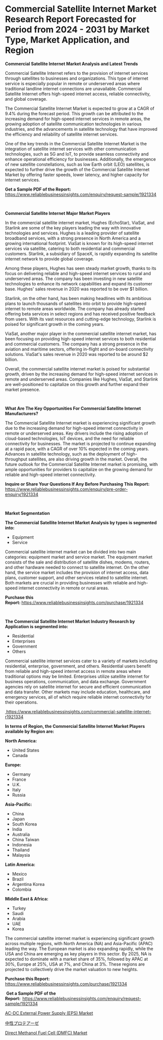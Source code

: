 <p><h1>Commercial Satellite Internet Market Research Report Forecasted for Period from 2024 -  2031 by Market Type, Market Application, and Region</h1></p><p><strong>Commercial Satellite Internet Market Analysis and Latest Trends</strong></p>
<p><p>Commercial Satellite Internet refers to the provision of internet services through satellites to businesses and organizations. This type of internet service is especially popular in remote or underserved areas where traditional landline internet connections are unavailable. Commercial Satellite Internet offers high-speed internet access, reliable connectivity, and global coverage.</p><p>The Commercial Satellite Internet Market is expected to grow at a CAGR of 9.4% during the forecast period. This growth can be attributed to the increasing demand for high-speed internet services in remote areas, the growing adoption of satellite communication technologies in various industries, and the advancements in satellite technology that have improved the efficiency and reliability of satellite internet services.</p><p>One of the key trends in the Commercial Satellite Internet Market is the integration of satellite internet services with other communication technologies, such as 5G and IoT, to provide seamless connectivity and enhance operational efficiency for businesses. Additionally, the emergence of new satellite constellations, such as low Earth orbit (LEO) satellites, is expected to further drive the growth of the Commercial Satellite Internet Market by offering faster speeds, lower latency, and higher capacity for internet services.</p></p>
<p><strong>Get a Sample PDF of the Report:&nbsp;</strong> <a href="https://www.reliablebusinessinsights.com/enquiry/request-sample/1921334">https://www.reliablebusinessinsights.com/enquiry/request-sample/1921334</a></p>
<p>&nbsp;</p>
<p><strong>Commercial Satellite Internet Major Market Players</strong></p>
<p><p>In the commercial satellite internet market, Hughes (EchoStar), ViaSat, and Starlink are some of the key players leading the way with innovative technologies and services. Hughes is a leading provider of satellite broadband services, with a strong presence in North America and a growing international footprint. ViaSat is known for its high-speed internet services via satellite, catering to both residential and commercial customers. Starlink, a subsidiary of SpaceX, is rapidly expanding its satellite internet network to provide global coverage.</p><p>Among these players, Hughes has seen steady market growth, thanks to its focus on delivering reliable and high-speed internet services to rural and underserved areas. The company has been investing in new satellite technologies to enhance its network capabilities and expand its customer base. Hughes' sales revenue in 2020 was reported to be over $1 billion.</p><p>Starlink, on the other hand, has been making headlines with its ambitious plans to launch thousands of satellites into orbit to provide high-speed internet to remote areas worldwide. The company has already started offering beta services in select regions and has received positive feedback from users. With its vast resources and cutting-edge technology, Starlink is poised for significant growth in the coming years.</p><p>ViaSat, another major player in the commercial satellite internet market, has been focusing on providing high-speed internet services to both residential and commercial customers. The company has a strong presence in the aviation and maritime sectors, offering in-flight and on-board connectivity solutions. ViaSat's sales revenue in 2020 was reported to be around $2 billion.</p><p>Overall, the commercial satellite internet market is poised for substantial growth, driven by the increasing demand for high-speed internet services in remote and underserved areas. Companies like Hughes, ViaSat, and Starlink are well-positioned to capitalize on this growth and further expand their market presence.</p></p>
<p>&nbsp;</p>
<p><strong>What Are The Key Opportunities For Commercial Satellite Internet Manufacturers?</strong></p>
<p><p>The Commercial Satellite Internet market is experiencing significant growth due to the increasing demand for high-speed internet connectivity in remote or underserved areas. Key drivers include the rising adoption of cloud-based technologies, IoT devices, and the need for reliable connectivity for businesses. The market is projected to continue expanding at a rapid pace, with a CAGR of over 10% expected in the coming years. Advances in satellite technology, such as the deployment of high-throughput satellites, are also driving growth in the market. Overall, the future outlook for the Commercial Satellite Internet market is promising, with ample opportunities for providers to capitalize on the growing demand for reliable and high-speed internet connectivity.</p></p>
<p><strong>Inquire or Share Your Questions If Any Before Purchasing This Report:</strong> <a href="https://www.reliablebusinessinsights.com/enquiry/pre-order-enquiry/1921334">https://www.reliablebusinessinsights.com/enquiry/pre-order-enquiry/1921334</a></p>
<p>&nbsp;</p>
<p><strong>Market Segmentation</strong></p>
<p><strong>The Commercial Satellite Internet Market Analysis by types is segmented into:</strong></p>
<p><ul><li>Equipment</li><li>Service</li></ul></p>
<p><p>Commercial satellite internet market can be divided into two main categories: equipment market and service market. The equipment market consists of the sale and distribution of satellite dishes, modems, routers, and other hardware needed to connect to satellite internet. On the other hand, the service market includes the provision of internet access, data plans, customer support, and other services related to satellite internet. Both markets are crucial in providing businesses with reliable and high-speed internet connectivity in remote or rural areas.</p></p>
<p><strong>Purchase this Report:&nbsp;</strong><a href="https://www.reliablebusinessinsights.com/purchase/1921334">https://www.reliablebusinessinsights.com/purchase/1921334</a></p>
<p>&nbsp;</p>
<p><strong>The Commercial Satellite Internet Market Industry Research by Application is segmented into:</strong></p>
<p><ul><li>Residential</li><li>Enterprises</li><li>Government</li><li>Others</li></ul></p>
<p><p>Commercial satellite internet services cater to a variety of markets including residential, enterprise, government, and others. Residential users benefit from reliable and high-speed internet access in remote areas where traditional options may be limited. Enterprises utilize satellite internet for business operations, communication, and data exchange. Government agencies rely on satellite internet for secure and efficient communication and data transfer. Other markets may include education, healthcare, and emergency services, all of which require reliable internet connectivity for their operations.</p></p>
<p><a href="https://www.reliablebusinessinsights.com/commercial-satellite-internet-r1921334">&nbsp;https://www.reliablebusinessinsights.com/commercial-satellite-internet-r1921334</a></p>
<p><strong>In terms of Region, the Commercial Satellite Internet Market Players available by Region are:</strong></p>
<p>
    <p> <strong> North America: </strong>
        <ul>
            <li>United States</li>
            <li>Canada</li>
        </ul>
        </p> 
    <p> <strong> Europe: </strong>
        <ul>
            <li>Germany</li>
            <li>France</li>
            <li>U.K.</li>
            <li>Italy</li>
            <li>Russia</li>
        </ul>
        </p> 
    <p> <strong> Asia-Pacific: </strong>
        <ul>
            <li>China</li>
            <li>Japan</li>
            <li>South Korea</li>
            <li>India</li>
            <li>Australia</li>
            <li>China Taiwan</li>
            <li>Indonesia</li>
            <li>Thailand</li>
            <li>Malaysia</li>
        </ul>
        </p> 
    <p> <strong> Latin America: </strong>
        <ul>
            <li>Mexico</li>
            <li>Brazil</li>
            <li>Argentina Korea</li>
            <li>Colombia</li>
        </ul>
        </p> 
    <p> <strong> Middle East & Africa: </strong>
        <ul>
            <li>Turkey</li>
            <li>Saudi</li>
            <li>Arabia</li>
            <li>UAE</li>
            <li>Korea</li>
        </ul>
    </p>
    </p>
<p><p>The commercial satellite internet market is experiencing significant growth across multiple regions, with North America (NA) and Asia-Pacific (APAC) leading the way. The European market is also expanding rapidly, while the USA and China are emerging as key players in this sector. By 2025, NA is expected to dominate with a market share of 35%, followed by APAC at 30%, Europe at 25%, USA at 7%, and China at 3%. These regions are projected to collectively drive the market valuation to new heights.</p></p>
<p><strong>Purchase this Report: </strong><a href="https://www.reliablebusinessinsights.com/purchase/1921334">https://www.reliablebusinessinsights.com/purchase/1921334</a></p>
<p>&nbsp;<strong>Get a Sample PDF of the Report:&nbsp;&nbsp;</strong><a href="https://www.reliablebusinessinsights.com/enquiry/request-sample/1921334">https://www.reliablebusinessinsights.com/enquiry/request-sample/1921334</a></p>
<p><strong></strong></p>
<p><p><a href="https://medium.com/@joanne.alsop6545/future-trends-in-global-ac-dc-external-power-supply-eps-market-market-insights-and-analysis-from-7ea53779e141">AC-DC External Power Supply (EPS) Market</a></p><p><a href="https://github.com/nxboeu02965442/Market-Research-Report-List-3/blob/main/713330733492.md">中性プロテアーゼ</a></p><p><a href="https://medium.com/@caseyshhand587/direct-methanol-fuel-cell-dmfc-market-size-share-analysis-growth-trends-forecasts-2024-e7179035bf46">Direct Methanol Fuel Cell (DMFC) Market</a></p></p>